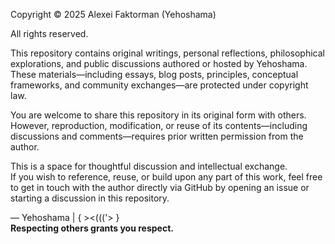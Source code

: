 Copyright © 2025 Alexei Faktorman (Yehoshama)

All rights reserved.

This repository contains original writings, personal reflections, philosophical explorations, and public discussions authored or hosted by Yehoshama. These materials—including essays, blog posts, principles, conceptual frameworks, and community exchanges—are protected under copyright law.

You are welcome to share this repository in its original form with others.  
However, reproduction, modification, or reuse of its contents—including discussions and comments—requires prior written permission from the author.

This is a space for thoughtful discussion and intellectual exchange.  
If you wish to reference, reuse, or build upon any part of this work, feel free to get in touch with the author directly via GitHub by opening an issue or starting a discussion in this repository.

— Yehoshama | { ><((('> }  
**Respecting others grants you respect.**

